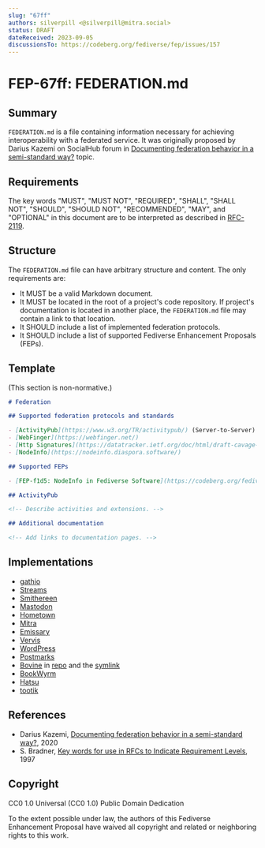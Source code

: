 ```yaml
---
slug: "67ff"
authors: silverpill <@silverpill@mitra.social>
status: DRAFT
dateReceived: 2023-09-05
discussionsTo: https://codeberg.org/fediverse/fep/issues/157
---
```

# FEP-67ff: FEDERATION.md

## Summary

`FEDERATION.md` is a file containing information necessary for achieving interoperability with a federated service. It was originally proposed by Darius Kazemi on SocialHub forum in [Documenting federation behavior in a semi-standard way?](https://socialhub.activitypub.rocks/t/documenting-federation-behavior-in-a-semi-standard-way/453) topic.

## Requirements

The key words "MUST", "MUST NOT", "REQUIRED", "SHALL", "SHALL NOT", "SHOULD", "SHOULD NOT", "RECOMMENDED", "MAY", and "OPTIONAL" in this document are to be interpreted as described in [RFC-2119](https://tools.ietf.org/html/rfc2119.html).

## Structure

The `FEDERATION.md` file can have arbitrary structure and content. The only requirements are:

- It MUST be a valid Markdown document.
- It MUST be located in the root of a project's code repository. If project's documentation is located in another place, the `FEDERATION.md` file may contain a link to that location.
- It SHOULD include a list of implemented federation protocols.
- It SHOULD include a list of supported Fediverse Enhancement Proposals (FEPs).

## Template

(This section is non-normative.)

```markdown
# Federation

## Supported federation protocols and standards

- [ActivityPub](https://www.w3.org/TR/activitypub/) (Server-to-Server)
- [WebFinger](https://webfinger.net/)
- [Http Signatures](https://datatracker.ietf.org/doc/html/draft-cavage-http-signatures)
- [NodeInfo](https://nodeinfo.diaspora.software/)

## Supported FEPs

- [FEP-f1d5: NodeInfo in Fediverse Software](https://codeberg.org/fediverse/fep/src/branch/main/fep/f1d5/fep-f1d5.md)

## ActivityPub

<!-- Describe activities and extensions. -->

## Additional documentation

<!-- Add links to documentation pages. -->
```

## Implementations

- [gathio](https://github.com/lowercasename/gathio/blob/main/FEDERATION.md)
- [Streams](https://codeberg.org/streams/streams/src/branch/dev/FEDERATION.md)
- [Smithereen](https://github.com/grishka/Smithereen/blob/master/FEDERATION.md)
- [Mastodon](https://github.com/mastodon/mastodon/blob/main/FEDERATION.md)
- [Hometown](https://github.com/hometown-fork/hometown/blob/hometown-dev/FEDERATION.md)
- [Mitra](https://codeberg.org/silverpill/mitra/src/branch/main/FEDERATION.md)
- [Emissary](https://github.com/EmissarySocial/emissary/blob/main/FEDERATION.md)
- [Vervis](https://codeberg.org/ForgeFed/Vervis/src/branch/main/FEDERATION.md)
- [WordPress](https://github.com/Automattic/wordpress-activitypub/blob/master/FEDERATION.md)
- [Postmarks](https://github.com/ckolderup/postmarks/blob/main/FEDERATION.md)
- [Bovine](https://bovine-herd.readthedocs.io/en/latest/FEDERATION/) in [repo](https://codeberg.org/bovine/bovine/src/branch/main/bovine_herd/docs/docs/FEDERATION.md) and the [symlink](https://codeberg.org/bovine/bovine/src/branch/main/FEDERATION.md)
- [BookWyrm](https://github.com/bookwyrm-social/bookwyrm/blob/main/FEDERATION.md)
- [Hatsu](https://github.com/importantimport/hatsu/blob/main/FEDERATION.md)
- [tootik](https://github.com/dimkr/tootik/blob/main/FEDERATION.md)

## References

- Darius Kazemi, [Documenting federation behavior in a semi-standard way?][Documenting federation behavior in a semi-standard way?], 2020
- S. Bradner, [Key words for use in RFCs to Indicate Requirement Levels][RFC-2119], 1997

[Documenting federation behavior in a semi-standard way?]: https://socialhub.activitypub.rocks/t/documenting-federation-behavior-in-a-semi-standard-way/453
[RFC-2119]: https://tools.ietf.org/html/rfc2119.html

## Copyright

CC0 1.0 Universal (CC0 1.0) Public Domain Dedication

To the extent possible under law, the authors of this Fediverse Enhancement Proposal have waived all copyright and related or neighboring rights to this work.
